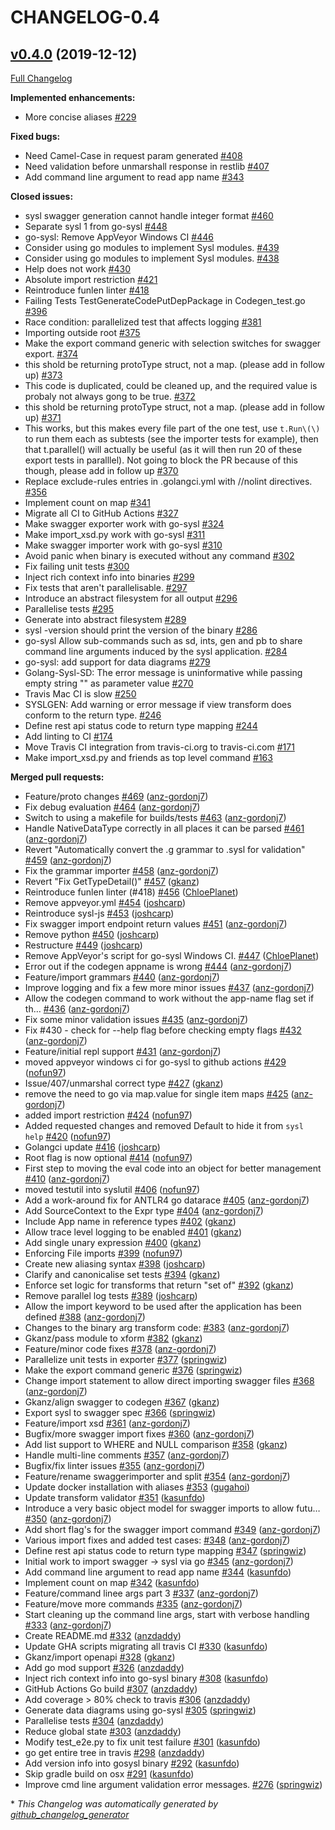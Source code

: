 # CHANGELOG-0.4

## [v0.4.0](https://github.com/anz-bank/sysl/tree/v0.4.0) (2019-12-12)

[Full Changelog](https://github.com/anz-bank/sysl/compare/v0.3.0...v0.4.0)

**Implemented enhancements:**

- More concise aliases [\#229](https://github.com/anz-bank/sysl/issues/229)

**Fixed bugs:**

- Need Camel-Case in request param generated [\#408](https://github.com/anz-bank/sysl/issues/408)
- Need validation before unmarshall response in restlib [\#407](https://github.com/anz-bank/sysl/issues/407)
- Add command line argument to read app name [\#343](https://github.com/anz-bank/sysl/issues/343)

**Closed issues:**

- sysl swagger generation cannot handle integer format [\#460](https://github.com/anz-bank/sysl/issues/460)
- Separate sysl 1 from go-sysl  [\#448](https://github.com/anz-bank/sysl/issues/448)
- go-sysl: Remove AppVeyor Windows CI [\#446](https://github.com/anz-bank/sysl/issues/446)
- Consider using go modules to implement Sysl modules. [\#439](https://github.com/anz-bank/sysl/issues/439)
- Consider using go modules to implement Sysl modules. [\#438](https://github.com/anz-bank/sysl/issues/438)
- Help does not work [\#430](https://github.com/anz-bank/sysl/issues/430)
- Absolute import restriction [\#421](https://github.com/anz-bank/sysl/issues/421)
- Reintroduce funlen linter [\#418](https://github.com/anz-bank/sysl/issues/418)
- Failing Tests TestGenerateCodePutDepPackage in Codegen\_test.go [\#396](https://github.com/anz-bank/sysl/issues/396)
- Race condition: parallelized test that affects logging [\#381](https://github.com/anz-bank/sysl/issues/381)
- Importing outside root [\#375](https://github.com/anz-bank/sysl/issues/375)
- Make the export command generic with selection switches for swagger export. [\#374](https://github.com/anz-bank/sysl/issues/374)
- this shold be returning protoType struct, not a map. \(please add in follow up\) [\#373](https://github.com/anz-bank/sysl/issues/373)
- This code is duplicated, could be cleaned up, and the required value is probaly not always gong to be true. [\#372](https://github.com/anz-bank/sysl/issues/372)
- this shold be returning protoType struct, not a map. \(please add in follow up\) [\#371](https://github.com/anz-bank/sysl/issues/371)
- This works, but this makes every file part of the one test, use `t.Run\(\)` to run them each as subtests \(see the importer tests for example\), then that t.parallel\(\) will actually be useful \(as it will then run 20 of these export tests in paralllel\). Not going to block the PR because of this though, please add in follow up [\#370](https://github.com/anz-bank/sysl/issues/370)
- Replace exclude-rules entries in .golangci.yml with //nolint directives. [\#356](https://github.com/anz-bank/sysl/issues/356)
- Implement count on map [\#341](https://github.com/anz-bank/sysl/issues/341)
- Migrate all CI to GitHub Actions [\#327](https://github.com/anz-bank/sysl/issues/327)
- Make swagger exporter work with go-sysl [\#324](https://github.com/anz-bank/sysl/issues/324)
- Make import\_xsd.py work with go-sysl [\#311](https://github.com/anz-bank/sysl/issues/311)
- Make swagger importer work with go-sysl [\#310](https://github.com/anz-bank/sysl/issues/310)
- Avoid panic when binary is executed without any command [\#302](https://github.com/anz-bank/sysl/issues/302)
- Fix failing unit tests [\#300](https://github.com/anz-bank/sysl/issues/300)
- Inject rich context info into binaries [\#299](https://github.com/anz-bank/sysl/issues/299)
- Fix tests that aren't parallelisable. [\#297](https://github.com/anz-bank/sysl/issues/297)
- Introduce an abstract filesystem for all output [\#296](https://github.com/anz-bank/sysl/issues/296)
- Parallelise tests [\#295](https://github.com/anz-bank/sysl/issues/295)
- Generate into abstract filesystem [\#289](https://github.com/anz-bank/sysl/issues/289)
- sysl -version should print the version of the binary [\#286](https://github.com/anz-bank/sysl/issues/286)
- go-sysl Allow sub-commands such as sd, ints, gen and pb to share command line arguments induced by the sysl application. [\#284](https://github.com/anz-bank/sysl/issues/284)
- go-sysl: add support for data diagrams [\#279](https://github.com/anz-bank/sysl/issues/279)
- Golang-Sysl-SD: The error message is uninformative while passing empty string "" as parameter value [\#270](https://github.com/anz-bank/sysl/issues/270)
- Travis Mac CI is slow [\#250](https://github.com/anz-bank/sysl/issues/250)
- SYSLGEN: Add warning or error message if view transform does conform to the return type. [\#246](https://github.com/anz-bank/sysl/issues/246)
- Define rest api status code to return type mapping [\#244](https://github.com/anz-bank/sysl/issues/244)
- Add linting to CI [\#174](https://github.com/anz-bank/sysl/issues/174)
- Move Travis CI integration from travis-ci.org to travis-ci.com [\#171](https://github.com/anz-bank/sysl/issues/171)
- Make import\_xsd.py and friends as top level command [\#163](https://github.com/anz-bank/sysl/issues/163)

**Merged pull requests:**

- Feature/proto changes [\#469](https://github.com/anz-bank/sysl/pull/469) ([anz-gordonj7](https://github.com/anz-gordonj7))
- Fix debug evaluation [\#464](https://github.com/anz-bank/sysl/pull/464) ([anz-gordonj7](https://github.com/anz-gordonj7))
- Switch to using a makefile for builds/tests [\#463](https://github.com/anz-bank/sysl/pull/463) ([anz-gordonj7](https://github.com/anz-gordonj7))
- Handle NativeDataType correctly in all places it can be parsed [\#461](https://github.com/anz-bank/sysl/pull/461) ([anz-gordonj7](https://github.com/anz-gordonj7))
- Revert "Automatically convert the .g grammar to .sysl for validation" [\#459](https://github.com/anz-bank/sysl/pull/459) ([anz-gordonj7](https://github.com/anz-gordonj7))
- Fix the grammar importer [\#458](https://github.com/anz-bank/sysl/pull/458) ([anz-gordonj7](https://github.com/anz-gordonj7))
- Revert "Fix GetTypeDetail\(\)" [\#457](https://github.com/anz-bank/sysl/pull/457) ([gkanz](https://github.com/gkanz))
- Reintroduce funlen linter \(\#418\) [\#456](https://github.com/anz-bank/sysl/pull/456) ([ChloePlanet](https://github.com/ChloePlanet))
- Remove appveyor.yml [\#454](https://github.com/anz-bank/sysl/pull/454) ([joshcarp](https://github.com/joshcarp))
- Reintroduce sysl-js [\#453](https://github.com/anz-bank/sysl/pull/453) ([joshcarp](https://github.com/joshcarp))
- Fix swagger import endpoint return values [\#451](https://github.com/anz-bank/sysl/pull/451) ([anz-gordonj7](https://github.com/anz-gordonj7))
- Remove python [\#450](https://github.com/anz-bank/sysl/pull/450) ([joshcarp](https://github.com/joshcarp))
- Restructure [\#449](https://github.com/anz-bank/sysl/pull/449) ([joshcarp](https://github.com/joshcarp))
- Remove AppVeyor's script for go-sysl Windows CI. [\#447](https://github.com/anz-bank/sysl/pull/447) ([ChloePlanet](https://github.com/ChloePlanet))
- Error out if the codegen appname is wrong [\#444](https://github.com/anz-bank/sysl/pull/444) ([anz-gordonj7](https://github.com/anz-gordonj7))
- Feature/import grammars [\#440](https://github.com/anz-bank/sysl/pull/440) ([anz-gordonj7](https://github.com/anz-gordonj7))
- Improve logging and fix a few more minor issues [\#437](https://github.com/anz-bank/sysl/pull/437) ([anz-gordonj7](https://github.com/anz-gordonj7))
- Allow the codegen command to work without the app-name flag set if th… [\#436](https://github.com/anz-bank/sysl/pull/436) ([anz-gordonj7](https://github.com/anz-gordonj7))
- Fix some minor validation issues [\#435](https://github.com/anz-bank/sysl/pull/435) ([anz-gordonj7](https://github.com/anz-gordonj7))
- Fix \#430 - check for --help flag before checking empty flags [\#432](https://github.com/anz-bank/sysl/pull/432) ([anz-gordonj7](https://github.com/anz-gordonj7))
- Feature/initial repl support [\#431](https://github.com/anz-bank/sysl/pull/431) ([anz-gordonj7](https://github.com/anz-gordonj7))
- moved appveyor windows ci for go-sysl to github actions [\#429](https://github.com/anz-bank/sysl/pull/429) ([nofun97](https://github.com/nofun97))
- Issue/407/unmarshal correct type [\#427](https://github.com/anz-bank/sysl/pull/427) ([gkanz](https://github.com/gkanz))
- remove the need to go via map.value for single item maps [\#425](https://github.com/anz-bank/sysl/pull/425) ([anz-gordonj7](https://github.com/anz-gordonj7))
- added import restriction [\#424](https://github.com/anz-bank/sysl/pull/424) ([nofun97](https://github.com/nofun97))
- Added requested changes and removed Default to hide it from `sysl help` [\#420](https://github.com/anz-bank/sysl/pull/420) ([nofun97](https://github.com/nofun97))
- Golangci update [\#416](https://github.com/anz-bank/sysl/pull/416) ([joshcarp](https://github.com/joshcarp))
- Root flag is now optional [\#414](https://github.com/anz-bank/sysl/pull/414) ([nofun97](https://github.com/nofun97))
- First step to moving the eval code into an object for better management [\#410](https://github.com/anz-bank/sysl/pull/410) ([anz-gordonj7](https://github.com/anz-gordonj7))
- moved testutil into syslutil [\#406](https://github.com/anz-bank/sysl/pull/406) ([nofun97](https://github.com/nofun97))
- Add a work-around fix for ANTLR4 go datarace [\#405](https://github.com/anz-bank/sysl/pull/405) ([anz-gordonj7](https://github.com/anz-gordonj7))
- Add SourceContext to the Expr type [\#404](https://github.com/anz-bank/sysl/pull/404) ([anz-gordonj7](https://github.com/anz-gordonj7))
- Include App name in reference types [\#402](https://github.com/anz-bank/sysl/pull/402) ([gkanz](https://github.com/gkanz))
- Allow trace level logging to be enabled [\#401](https://github.com/anz-bank/sysl/pull/401) ([gkanz](https://github.com/gkanz))
- Add single unary expression [\#400](https://github.com/anz-bank/sysl/pull/400) ([gkanz](https://github.com/gkanz))
- Enforcing File imports [\#399](https://github.com/anz-bank/sysl/pull/399) ([nofun97](https://github.com/nofun97))
- Create new aliasing syntax [\#398](https://github.com/anz-bank/sysl/pull/398) ([joshcarp](https://github.com/joshcarp))
- Clarify and canonicalise set tests [\#394](https://github.com/anz-bank/sysl/pull/394) ([gkanz](https://github.com/gkanz))
- Enforce set logic for transforms that return "set of" [\#392](https://github.com/anz-bank/sysl/pull/392) ([gkanz](https://github.com/gkanz))
- Remove parallel log tests [\#389](https://github.com/anz-bank/sysl/pull/389) ([joshcarp](https://github.com/joshcarp))
- Allow the import keyword to be used after the application has been defined [\#388](https://github.com/anz-bank/sysl/pull/388) ([anz-gordonj7](https://github.com/anz-gordonj7))
- Changes to the binary arg transform code: [\#383](https://github.com/anz-bank/sysl/pull/383) ([anz-gordonj7](https://github.com/anz-gordonj7))
- Gkanz/pass module to xform [\#382](https://github.com/anz-bank/sysl/pull/382) ([gkanz](https://github.com/gkanz))
- Feature/minor code fixes [\#378](https://github.com/anz-bank/sysl/pull/378) ([anz-gordonj7](https://github.com/anz-gordonj7))
- Parallelize unit tests in exporter [\#377](https://github.com/anz-bank/sysl/pull/377) ([springwiz](https://github.com/springwiz))
- Make the export command generic [\#376](https://github.com/anz-bank/sysl/pull/376) ([springwiz](https://github.com/springwiz))
- Change import statement to allow direct importing swagger files [\#368](https://github.com/anz-bank/sysl/pull/368) ([anz-gordonj7](https://github.com/anz-gordonj7))
- Gkanz/align swagger to codegen [\#367](https://github.com/anz-bank/sysl/pull/367) ([gkanz](https://github.com/gkanz))
- Export sysl to swagger spec [\#366](https://github.com/anz-bank/sysl/pull/366) ([springwiz](https://github.com/springwiz))
- Feature/import xsd [\#361](https://github.com/anz-bank/sysl/pull/361) ([anz-gordonj7](https://github.com/anz-gordonj7))
- Bugfix/more swagger import fixes [\#360](https://github.com/anz-bank/sysl/pull/360) ([anz-gordonj7](https://github.com/anz-gordonj7))
- Add list support to WHERE and NULL comparison [\#358](https://github.com/anz-bank/sysl/pull/358) ([gkanz](https://github.com/gkanz))
- Handle multi-line comments [\#357](https://github.com/anz-bank/sysl/pull/357) ([anz-gordonj7](https://github.com/anz-gordonj7))
- Bugfix/fix linter issues [\#355](https://github.com/anz-bank/sysl/pull/355) ([anz-gordonj7](https://github.com/anz-gordonj7))
- Feature/rename swaggerimporter and split [\#354](https://github.com/anz-bank/sysl/pull/354) ([anz-gordonj7](https://github.com/anz-gordonj7))
- Update docker installation with aliases [\#353](https://github.com/anz-bank/sysl/pull/353) ([gugahoi](https://github.com/gugahoi))
- Update transform validator [\#351](https://github.com/anz-bank/sysl/pull/351) ([kasunfdo](https://github.com/kasunfdo))
- Introduce a very basic object model for swagger imports to allow futu… [\#350](https://github.com/anz-bank/sysl/pull/350) ([anz-gordonj7](https://github.com/anz-gordonj7))
- Add short flag's for the swagger import command [\#349](https://github.com/anz-bank/sysl/pull/349) ([anz-gordonj7](https://github.com/anz-gordonj7))
- Various import fixes and added test cases: [\#348](https://github.com/anz-bank/sysl/pull/348) ([anz-gordonj7](https://github.com/anz-gordonj7))
- Define rest api status code to return type mapping [\#347](https://github.com/anz-bank/sysl/pull/347) ([springwiz](https://github.com/springwiz))
- Initial work to import swagger -\> sysl via go [\#345](https://github.com/anz-bank/sysl/pull/345) ([anz-gordonj7](https://github.com/anz-gordonj7))
- Add command line argument to read app name [\#344](https://github.com/anz-bank/sysl/pull/344) ([kasunfdo](https://github.com/kasunfdo))
- Implement count on map [\#342](https://github.com/anz-bank/sysl/pull/342) ([kasunfdo](https://github.com/kasunfdo))
- Feature/command linee args part 3 [\#337](https://github.com/anz-bank/sysl/pull/337) ([anz-gordonj7](https://github.com/anz-gordonj7))
- Feature/move more commands [\#335](https://github.com/anz-bank/sysl/pull/335) ([anz-gordonj7](https://github.com/anz-gordonj7))
- Start cleaning up the command line args, start with verbose handling [\#333](https://github.com/anz-bank/sysl/pull/333) ([anz-gordonj7](https://github.com/anz-gordonj7))
- Create README.md [\#332](https://github.com/anz-bank/sysl/pull/332) ([anzdaddy](https://github.com/anzdaddy))
- Update GHA scripts migrating all travis CI [\#330](https://github.com/anz-bank/sysl/pull/330) ([kasunfdo](https://github.com/kasunfdo))
- Gkanz/import openapi [\#328](https://github.com/anz-bank/sysl/pull/328) ([gkanz](https://github.com/gkanz))
- Add go mod support [\#326](https://github.com/anz-bank/sysl/pull/326) ([anzdaddy](https://github.com/anzdaddy))
- Inject rich context info into go-sysl binary [\#308](https://github.com/anz-bank/sysl/pull/308) ([kasunfdo](https://github.com/kasunfdo))
- GitHub Actions Go build [\#307](https://github.com/anz-bank/sysl/pull/307) ([anzdaddy](https://github.com/anzdaddy))
- Add coverage \> 80% check to travis [\#306](https://github.com/anz-bank/sysl/pull/306) ([anzdaddy](https://github.com/anzdaddy))
- Generate data diagrams using go-sysl [\#305](https://github.com/anz-bank/sysl/pull/305) ([springwiz](https://github.com/springwiz))
- Parallelise tests [\#304](https://github.com/anz-bank/sysl/pull/304) ([anzdaddy](https://github.com/anzdaddy))
- Reduce global state [\#303](https://github.com/anz-bank/sysl/pull/303) ([anzdaddy](https://github.com/anzdaddy))
- Modify test\_e2e.py to fix unit test failure [\#301](https://github.com/anz-bank/sysl/pull/301) ([kasunfdo](https://github.com/kasunfdo))
- go get entire tree in travis [\#298](https://github.com/anz-bank/sysl/pull/298) ([anzdaddy](https://github.com/anzdaddy))
- Add version info into gosysl binary [\#292](https://github.com/anz-bank/sysl/pull/292) ([kasunfdo](https://github.com/kasunfdo))
- Skip gradle build on osx [\#291](https://github.com/anz-bank/sysl/pull/291) ([kasunfdo](https://github.com/kasunfdo))
- Improve cmd line argument validation error messages. [\#276](https://github.com/anz-bank/sysl/pull/276) ([springwiz](https://github.com/springwiz))



\* *This Changelog was automatically generated by [github_changelog_generator](https://github.com/github-changelog-generator/github-changelog-generator)*
